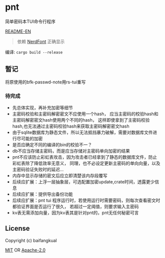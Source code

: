 # pnt

简单密码本TUI命令行程序

[README-EN]

> 依赖 [NerdFont] 正确显示

编译: `cargo build --release`

## 暂记

将原使用的bfk-passwd-note用rs-tui重写

### 待完成

* 先总体实现，再补充加密等细节
* 主密码校验和主密码解密密文不应使用一个hash，
应当主密码的校验hash和主密码解密密文hash使用两个不同的hash，
这样即使拿到了主密码校验hash,也无法通过主密码校验hash来获取主密码解密密文hash
* 由于sqlite数据库为静态文件，所以无法抵挡暴力破解，需要对数据库文件进行尽可能的加密
* 是否应确定不同的编译的bin的校验不一？
* db不应当存储主密码，而是应当存储对主密码单向加密的结果
* pnt不应该防止彩虹表攻击，因为攻击者已经拿到了静态的数据库文件，防止彩虹表除了降低效率无意义，
同理，也不必设定更新主密码的单向向量，以及主密码验证失败时的延迟...
* 内存中显示存储的密文后应立即清楚该内存段覆写
* 后续应扩展：上浮一层抽象层，可选配置加密update,crate时间，透露更少信息
* 后续应扩展：提供导出备份功能
* 后续应扩展：pnt tui 程序运行时，若使用运行时需要密码，则每次查看密文时都验证界面是否运行了很久，
若超过一定阈值，则要求输入主密码
* kv表无需添加向量，因为kv表其是针对pnt的，pnt无任何秘密可言


## License

Copyright (c) baifangkual

[MIT] OR [Apache-2.0]

[MIT]: ./LICENSE-MIT
[Apache-2.0]: ./LICENSE-APACHE
[NerdFont]: https://www.nerdfonts.com/#home
[README-EN]: ./README-EN.md